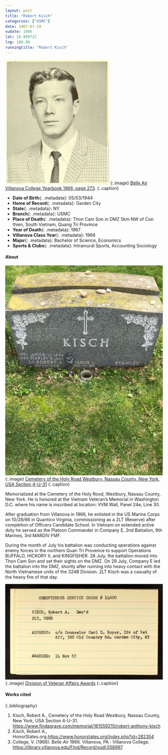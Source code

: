 ```yaml
---
layout: post
title: "Robert Kisch"
categories: ["USMC"]
date: 1967-07-29
vudate: 1966
lat: 16.909722
lng: 106.98
runningtitle: "Robert Kisch"
---
```



![Robert Kisch](images/Kisch_Robert.jpg)
  {:.image}
[Belle Air Villanova College Yearbook 1966, page 273](https://library.villanova.edu/Find/Record/vudl:558997).
  {:.caption}

* **Date of Birth**{: .metadata}: 05/03/1944
* **Home of Record**{: .metadata}: Garden City
* **State**{: .metadata}: NY
* **Branch**{: .metadata}: USMC
* **Place of Death**{: .metadata}: Thon Cam Son in DMZ 5km NW of Con thien, South Vietnam, Quang Tri Province
* **Year of Death**{: .metadata}: 1967
* **Villanova Class Year**{: .metadata}: 1966
* **Major**{: .metadata}: Bachelor of Science, Economics
* **Sports & Clubs**{: .metadata}: Intramural Sports, Accounting Sociology

#### About

![Robert Kisch](images/Kisch_RobertGrave.jpg)
  {:.image}
[Cemetery of the Holy Road Westbury, Nassau County, New York, USA Section 4-U-31](https://www.findagrave.com/memorial/161559215/robert-anthony-kisch)
  {:.caption}

Memorialized at the Cemetery of the Holy Rood, Westbury, Nassau County, New York. He is honored at the Vietnam Veteran’s Memorial in Washington D.C. where his name is inscribed at location: VVM Wall, Panel 24e, Line 30.

After graduation from Villanova in 1966, he enlisted in the US Marine Corps on 10/28/66 in Quantico Virginia, commissioning as a 2LT (Reserve) after completion of Officers Candidate School. In Vietnam on extended active duty he served as the Platoon Commander in Company E, 2nd Battalion, 9th Marines, 3rd MARDIV FMF.

During the month of July his battalion was conducting operations against enemy forces in the northern Quan Tri Provence to support Operations BUFFALO, HICKORY II, and KINGFISHER. 28 July, the battalion moved into Thon Cam Son and set their sights on the DMZ. On 29 July, Company E led the battalion into the DMZ, shortly after running into heavy contact with the North Vietnamese units of the 324B Division. 2LT Kisch was a casualty of the heavy fire of that day.

![Conspicuous Service Cross #14600 Notification of Robert A. Kisch's death](images/KischRobert_ConspicuousCross.jpg)
  {:.image}
[Division of Veteran Affairs Awards](https://search.ancestrylibrary.com/cgi-bin/sse.dll?indiv=1&dbid=2877&h=44105&tid=&pid=&usePUB=true&_phsrc=BjZ1022&_phstart=successSource)
  {:.caption}


#### Works cited

{:.bibliography}
1. Kisch, Robert A., Cemetery of the Holy Road Westbury, Nassau County, New York, USA Section 4-U-31. <https://www.findagrave.com/memorial/161559215/robert-anthony-kisch>
2. Kisch, Robert A., HonorStates.org.<https://www.honorstates.org/index.php?id=282354>
3. College, V. (1966). _Belle Air_ 1966. Villanova, PA : Villanova College. <https://library.villanova.edu/Find/Record/vudl:558997>

